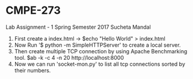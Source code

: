 # CMPE-273
Lab Assignment - 1
Spring Semester 2017
Sucheta Mandal


1. First create a index.html -> $echo "Hello World" > index.html
1. Now Run '$ python -m SimpleHTTPServer' to create a local server.
2. Then create multiple TCP connection by using Apache Benchmarking tool.
   $ab -k -c 4 -n 20 http://localhost:8000
3. Now we can run 'socket-mon.py' to list all tcp connections sorted by their numbers.   
